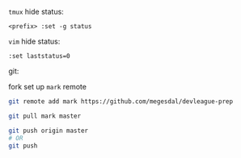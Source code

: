 `tmux` hide status:

```
<prefix> :set -g status
```


`vim` hide status:

```
:set laststatus=0
```

git:

fork
set up `mark` remote

```bash
git remote add mark https://github.com/megesdal/devleague-prep

git pull mark master

git push origin master
# OR
git push
```

